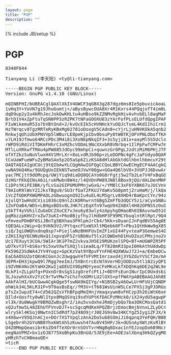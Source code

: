 ```yaml
---
layout: page
title: "PGP"
description: ""
---
```

{% include JB/setup %}

# PGP

<pre>
0340F644
</pre>

<pre>
Tianyang Li (李天阳) &lt;ty@li-tianyang.com&gt;
</pre>

<pre>
-----BEGIN PGP PUBLIC KEY BLOCK-----
Version: GnuPG v1.4.10 (GNU/Linux)

mQINBFHI/bUBEACglQAXlXkIV4GWCF3qGBX3g287dgz6ms8Ie5pbuvicAoaLCMSy
1vHq3Y+YoVN7g19JhuGumtj+/aBysBywcOUA8Xr4R1Kxrs44PQqjofT4im0LfDa+
dqD9up2yIu4kRhJecJokOwKHLtu4uHBso9kZZNMvRgkHivAvhvbELl8agMaFL7sz
BrtD1V4xZpFtuTqSN0PP3zRZPK7tNFaGOOXU83zYArFofPLsELUfdQpgIPAP6Pcw
FIuWikemuR5Io7bVBtOnd+2/kvOcEIk5cHVNHckYuOQJcTsmL4KdIIhiCrm1naR1
HzTWrqcv8TgzRRTeRyKBxMg02781oDoxgV5CAdn8+cYjrLjuHNVKOkA5qnb2Dfqi
RnkwjqUhiUbXPNVVp5lWBurLE8peKjpIbv0bsuPy8tW0TKjOFVPNLObofTKAcmv2
v7LH19Jfmwo64RCcPDc3M4i8i3XsNEpNkqIF3+3s5yji81x+aayMl5S5UcloeMNK
rWPD9iRdiVITDKmFHhrC3xMZhcVODmL9NcXXxbR8VNrbq+1IlPpFwfCMFw7mp5v3
MTlLuXRkwfTMAu4pPW885JdOyc99mhpCi+quwnzGr0PgLJzdtzMiM6PHjJTPXL4C
ofXTZkzSuNuVlwxH4V1MrLXr+8oLvdRJb90p+zLeDOPNc4gFcJaFUdyo0QARAQAB
tCxUaWFueWFuZyBMaSAo5p2O5aSp6ZizKSA8dHlAbGktdGlhbnlhbmcuY29tPokC
OAQTAQIAIgUCUcj9tQIbAwYLCQgHAwIGFQgCCQoLBBYCAwECHgECF4AACgkQge5f
swNA9kQ4Kw/9GUQgUoIEkNSTwoeOJVwY00gw+GOa4Q6lbVO+3VUPJJ6DvwArH0gf
yac7MCjtt9dOMcpq/UWjYiq9diaDQ8QCAYo0G8rFgtj5w2Tb2Le7V4FxBqGOPc7L
dzHGrFKkQINsA6iLrukMwbn8W4z/l4QVDnPW89JN8l8Box9jQU/dALDenMHPfZZN
CiDPsYKiFE3BK/yfLvSa2GIPUMUPMnjwGxG/+/YMBlC3xF6YXBK67uJUCVnVj/tb
T9AIoR9lWxYZIJksTBgu9/SU3rfGaT2FKUJ7daKv5G0pmtjZruHaM/j/lkQaNDaa
iVcZfGDKPXWGMPADLzGbwuognQ92Iu4uEL4LM5grLv8XHD4rBaKpcCYn/94z5yVH
AjulQY1wHnOCVis1036cQ9nlZcKORhwrnt6Bg5ZmFfb3dQCY5z1/aCyxGN8u4HCX
1ZnFOaB4/WDS+LBHgxBDSv8LJHK7CzEqXfn97wqU94ZABXl4H02OPNSSzOuOatv1
y5kTT4yVUhilZuGeDCZXuCE7vJeu6y83wly4zApyhgOHaoBh0IBAuvnwO51GlqPd
pqRbzzpKHVZrxZw73uKI+P6o0BjyfhyJlHdbHP3F99MCYbuqlntRlRpt/9Q4L+3f
vFmveuPDmBF0SiJBnTg5BXhau3FHlpmJrCb4/5Kk+sDyanIJnFqdBVS5Ag0EUcj9
tQEQALv2Wip+Qc9VKN3V2/PYtqxcFSxWSXltMQebk0FT+Pbu1QtHkWw9gX85SlRy
siQ/Iqi0WQhxdnq0sp7+PiejlaNzBHHFUvImZF1xGI44FyvteaP3GemweS4OM78S
zZH1IXgY6CNNzNxQ1JxpvqVFSZrUBbNuf5lx2CQWDehD1HvDZozCPMsjno2Vvwnl
Uc17EXuyt3COA/5WIAr3K1P7mZ2vkvaJH5E29RUKzelSPQ+BT+mUGWPZR5PFQtr9
uD7kvY3T+bS6xr9i5xwVXwfSXQjls1ea8Lq/FT828mR33pxI0HkAthUddwDp8Ut3
Fk596Z3SdWA4JYV4Yugz+GpCKzVat9YBpvFYnFHE4QXWUwJ72J+a/EmbeDCwbJsm
EaC6AOSUZotQKnKCGonJc2UwgqwV4fVFVMtImrzaxd4j3YGZduYVSCf2m/mAozo8
3EPR+EH3jkpwQ9l7Rgg7eeImJ/5XBntrcEcN7AVerHDjOODzu5tl102iyQPIT35g
i9ZVNK4Nv2KYaHX2KwIjaDEUIX9DpMQYyeoCFeMKxLkfXDQhKq6DE2q2WL9eAhx/
0LkP1+ZLLpUfg+PUxnDr8sSgS1zgOrefcPtiJ+0DYFsEun1NurIpC0Uxdsbi5jxy
3LJozwhXxXv2YzC9rTwYMw7sChzfnXOMrLU2lOXS+pfFWAYpABEBAAGJAh8EGAEC
AAkFAlHI/bUCGwwACgkQge5fswNA9kQIYg/+N1BSB2yA6GwLUrHFUUjCQNDMBa6D
ohWik34L5KLR31P+9T0asBsEq//fM3V+tT681WsUinW5LCe7PXSj3gPJDRGoQb7N
pTsZxIwpzE74+Cd562QZsVfhBFpqMmIHnjVmaqxywm8vFHCzp3h26iWtK6xmKWj0
QIld+Uosfty0wNlItpx8MqQSVqi9sdYUPtKfDACPzMHck0/iX24ydU5agwpM3QiD
xl3k/du0WwgkY0BRQZwBsghr2/iAu5vsdxheJRmDjybQo7ba3OKCMosQatd19Bmv
xQ2ufmw5L48ZEhUTFVnvDJT+scSgcqMdKeXPQZBrjzEmocBmjbVnxLZLyDCnxQ5Y
wlrySkl4KSoj0NwtnICSdRdf7pZ48O9jrJ0EJG9v0w34KCYgZ5Iyg1ZFJX/k0cYy
x4X6w+V95QJnACjx+DOr7XSTVpqlzAnA2Do5u68SOmiJi6qpnq3YeFQH/B0B8teB
LSgebr4h2GYoNB8YhxKWtAhSzKuwxh4fAu0V45HP/Jk+dUSnAyXWtzKvRlBYglS4
O4Z0MmpQeasibrKsZO4fTeXOr0rnSOVTvrHNgBq6Dxac1nYEJzopDo689NcrDDMI
eegNaVPMZ+bx1zOJ8775XoBhpKu3BnUd/5JE9jEe+AOEJalXbnq3HkQZygM0GWkN
yHRzhTvCH8mauQE=
=ticR
-----END PGP PUBLIC KEY BLOCK-----
</pre>

